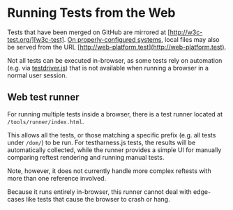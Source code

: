 # Running Tests from the Web

Tests that have been merged on GitHub are mirrored at [http://w3c-test.org/][w3c-test].
[On properly-configured systems](from-local-system), local files may also be
served from the URL [http://web-platform.test](http://web-platform.test).

Not all tests can be executed in-browser, as some tests rely on automation
(e.g. via [testdriver.js](/writing-tests/testdriver)) that is not available when
running a browser in a normal user session.

## Web test runner

For running multiple tests inside a browser, there is a test runner
located at `/tools/runner/index.html`.

This allows all the tests, or those matching a specific prefix
(e.g. all tests under `/dom/`) to be run. For testharness.js tests,
the results will be automatically collected, while the runner
provides a simple UI for manually comparing reftest rendering and
running manual tests.

Note, however, it does not currently handle more complex reftests with
more than one reference involved.

Because it runs entirely in-browser, this runner cannot deal with
edge-cases like tests that cause the browser to crash or hang.

[w3c-test]: http://w3c-test.org
